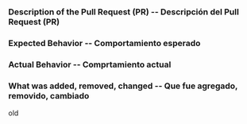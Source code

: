 <!--- This is a generic template and may not be applicable in all cases. -->
<!--- Try to follow it where possible. -->
<!--- Esta es una plantilla genérica y puede no ser aplicable en todos los casos. -->
<!--- Intenta seguirlo cuando sea posible. -->


### Description of the Pull Request (PR) -- Descripción del Pull Request (PR)
<!--- Provide a more detailed description to the Pull Request (PR) -->
<!--- Proporcionar una descripción más detallada del Pull Request (PR) -->


### Expected Behavior -- Comportamiento esperado
<!--- What did you expect to happen -->
<!--- ¿Qué esperabas que pasara? -->


### Actual Behavior -- Comprtamiento actual
<!--- What actually happened -->
<!--- Lo que realmente pasó -->


### What was added, removed, changed -- Que fue agregado, removido, cambiado
<!--- * Changed  ! Fixed  % Optimized  + Added  - Removed  ; Comment -->
<!--- * Cambiado  ! Reparado  % Optimizado  + Agregado  - Removido  ; Comentario -->



<!--- Feel free to include any other info, such as screenshots, etc -->
<!--- Siéntase libre de incluir cualquier otra información, capturas de pantalla, etc -->


old
